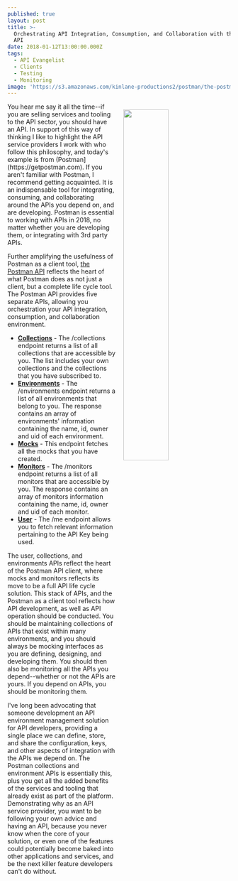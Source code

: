 ```yaml
---
published: true
layout: post
title: >-
  Orchestrating API Integration, Consumption, and Collaboration with the Postman
  API
date: 2018-01-12T13:00:00.000Z
tags:
  - API Evangelist
  - Clients
  - Testing
  - Monitoring
image: 'https://s3.amazonaws.com/kinlane-productions2/postman/the-postman-api.png'
---
```

<p><img src="https://s3.amazonaws.com/kinlane-productions2/postman/the-postman-api.png" align="right" width="45%" style="padding: 15px;" /></p>You hear me say it all the time--if you are selling services and tooling to the API sector, you should have an API. In support of this way of thinking I like to highlight the API service providers I work with who follow this philosophy, and today's example is from (Postman](https://getpostman.com). If you aren't familiar with Postman, I recommend getting acquainted. It is an indispensable tool for integrating, consuming, and collaborating around the APIs you depend on, and are developing. Postman is essential to working with APIs in 2018, no matter whether you are developing them, or integrating with 3rd party APIs.

Further amplifying the usefulness of Postman as a client tool, [the Postman API](https://docs.api.getpostman.com) reflects the heart of what Postman does as not just a client, but a complete life cycle tool. The Postman API provides five separate APIs, allowing you orchestration your API integration, consumption, and collaboration environment.

- [**Collections**](https://docs.api.getpostman.com/#8ca888b7-ef54-f3b4-312f-3f3e2e2cf04e) - The /collections endpoint returns a list of all collections that are accessible by you. The list includes your own collections and the collections that you have subscribed to.
- [**Environments**](https://docs.api.getpostman.com/#a237ffbe-0444-b394-a2c4-b99f691931cf) - The /environments endpoint returns a list of all environments that belong to you. The response contains an array of environments' information containing the name, id, owner and uid of each environment.
- [**Mocks**](https://docs.api.getpostman.com/#ef6bef63-0b8e-1a70-dd88-c7c1b94f8dab) - This endpoint fetches all the mocks that you have created.
- [**Monitors**](https://docs.api.getpostman.com/#993648ea-7b28-9636-f532-1ef8a74ff093) - The /monitors endpoint returns a list of all monitors that are accessible by you. The response contains an array of monitors information containing the name, id, owner and uid of each monitor.
- [**User**](https://docs.api.getpostman.com/#1ddc0a3c-d5ff-b062-d0fb-9e6086be0536) - The /me endpoint allows you to fetch relevant information pertaining to the API Key being used.

The user, collections, and environments APIs reflect the heart of the Postman API client, where mocks and monitors reflects its move to be a full API life cycle solution. This stack of APIs, and the Postman as a client tool reflects how API development, as well as API operation should be conducted. You should be maintaining collections of APIs that exist within many environments, and you should always be mocking interfaces as you are defining, designing, and developing them. You should then also be monitoring all the APIs you depend--whether or not the APIs are yours. If you depend on APIs, you should be monitoring them.

I've long been advocating that someone development an API environment management solution for API developers, providing a single place we can define, store, and share the configuration, keys, and other aspects of integration with the APIs we depend on. The Postman collections and environment APIs is essentially this, plus you get all the added benefits of the services and tooling that already exist as part of the platform. Demonstrating why as an API service provider, you want to be following your own advice and having an API, because you never know when the core of your solution, or even one of the features could potentially become baked into other applications and services, and be the next killer feature developers can't do without.
